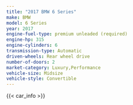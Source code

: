 ```yaml
---
title: "2017 BMW 6 Series"
make: BMW
model: 6 Series
year: 2017
engine-fuel-type: premium unleaded (required)
engine-hp: 315
engine-cylinders: 6
transmission-type: Automatic
driven-wheels: Rear wheel drive
number-of-doors: 2
market-category: Luxury,Performance
vehicle-size: Midsize
vehicle-style: Convertible
---
```


{{< car_info >}}
